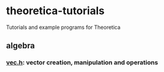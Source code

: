 # theoretica-tutorials
Tutorials and example programs for Theoretica

## algebra

### [vec.h](https://github.com/chaotic-society/theoretica-tutorials/blob/main/vec.md): vector creation, manipulation and operations
